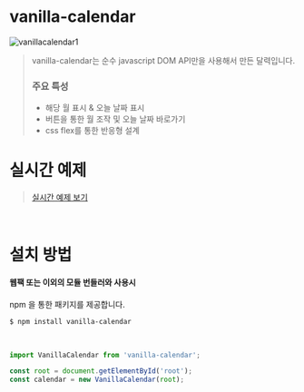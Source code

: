 # vanilla-calendar

![vanillacalendar1](https://user-images.githubusercontent.com/67991851/103455330-75cb6e00-4d2f-11eb-9137-c247224f5fe8.PNG)

> vanilla-calendar는 순수 javascript DOM API만을 사용해서 만든 달력입니다.
> <br/>
>
> ### 주요 특성
>
> - 해당 월 표시 & 오늘 날짜 표시
> - 버튼을 통한 월 조작 및 오늘 날짜 바로가기
> - css flex를 통한 반응형 설계
>   <br/>

# 실시간 예제

> [실시간 예제 보기](https://stackblitz.com/edit/vanillacalendar?file=index.js)

<br/>

# 설치 방법

#### 웹팩 또는 이외의 모듈 번들러와 사용시

npm 을 통한 패키지를 제공합니다.

```console
$ npm install vanilla-calendar
```

<br/>

```javascript
import VanillaCalendar from 'vanilla-calendar';

const root = document.getElementById('root');
const calendar = new VanillaCalendar(root);
```
